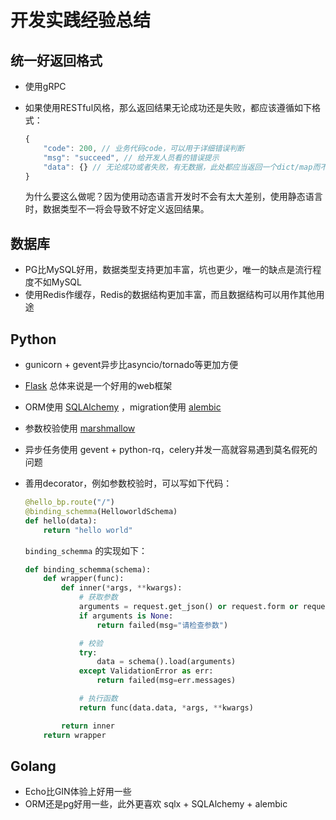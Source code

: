 # 开发实践经验总结

## 统一好返回格式

- 使用gRPC
- 如果使用RESTful风格，那么返回结果无论成功还是失败，都应该遵循如下格式：

    ```js
    {
        "code": 200, // 业务代码code，可以用于详细错误判断
        "msg": "succeed", // 给开发人员看的错误提示
        "data": {} // 无论成功或者失败，有无数据，此处都应当返回一个dict/map而不应该是nil/None
    }
    ```

    为什么要这么做呢？因为使用动态语言开发时不会有太大差别，使用静态语言时，数据类型不一将会导致不好定义返回结果。

## 数据库

- PG比MySQL好用，数据类型支持更加丰富，坑也更少，唯一的缺点是流行程度不如MySQL
- 使用Redis作缓存，Redis的数据结构更加丰富，而且数据结构可以用作其他用途

## Python

- gunicorn + gevent异步比asyncio/tornado等更加方便
- [Flask](http://flask.pocoo.org/) 总体来说是一个好用的web框架
- ORM使用 [SQLAlchemy](https://www.sqlalchemy.org/) ，migration使用 [alembic](https://alembic.sqlalchemy.org/en/latest/)
- 参数校验使用 [marshmallow](https://github.com/marshmallow-code/marshmallow)
- 异步任务使用 gevent + python-rq，celery并发一高就容易遇到莫名假死的问题
- 善用decorator，例如参数校验时，可以写如下代码：

    ```python
    @hello_bp.route("/")
    @binding_schemma(HelloworldSchema)
    def hello(data):
        return "hello world"
    ```

    `binding_schemma` 的实现如下：

    ```python
    def binding_schemma(schema):
        def wrapper(func):
            def inner(*args, **kwargs):
                # 获取参数
                arguments = request.get_json() or request.form or request.args
                if arguments is None:
                    return failed(msg="请检查参数")

                # 校验
                try:
                    data = schema().load(arguments)
                except ValidationError as err:
                    return failed(msg=err.messages)

                # 执行函数
                return func(data.data, *args, **kwargs)

            return inner
        return wrapper
    ```

## Golang

- Echo比GIN体验上好用一些
- ORM还是pg好用一些，此外更喜欢 sqlx + SQLAlchemy + alembic
